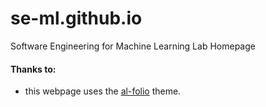# se-ml.github.io

Software Engineering for Machine Learning Lab Homepage


#### Thanks to:
- this webpage uses the [al-folio](https://alshedivat.github.io/al-folio/) theme.